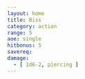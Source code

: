 ```yaml
---
layout: home
title: Biss
category: action
range: 5
aoe: single
hitbonus: 5
savereq: 
damage:
  - [ 1d6-2, piercing ]
---
```

